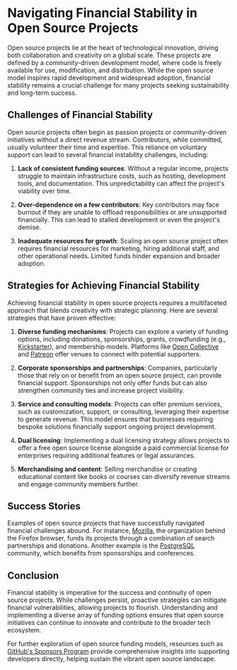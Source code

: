 # Navigating Financial Stability in Open Source Projects

Open source projects lie at the heart of technological innovation, driving both collaboration and creativity on a global scale. These projects are defined by a community-driven development model, where code is freely available for use, modification, and distribution. While the open source model inspires rapid development and widespread adoption, financial stability remains a crucial challenge for many projects seeking sustainability and long-term success.

## Challenges of Financial Stability

Open source projects often begin as passion projects or community-driven initiatives without a direct revenue stream. Contributors, while committed, usually volunteer their time and expertise. This reliance on voluntary support can lead to several financial instability challenges, including:

1. **Lack of consistent funding sources**: Without a regular income, projects struggle to maintain infrastructure costs, such as hosting, development tools, and documentation. This unpredictability can affect the project's viability over time.

2. **Over-dependence on a few contributors**: Key contributors may face burnout if they are unable to offload responsibilities or are unsupported financially. This can lead to stalled development or even the project's demise.

3. **Inadequate resources for growth**: Scaling an open source project often requires financial resources for marketing, hiring additional staff, and other operational needs. Limited funds hinder expansion and broader adoption.

## Strategies for Achieving Financial Stability

Achieving financial stability in open source projects requires a multifaceted approach that blends creativity with strategic planning. Here are several strategies that have proven effective:

1. **Diverse funding mechanisms**: Projects can explore a variety of funding options, including donations, sponsorships, grants, crowdfunding (e.g., [Kickstarter](https://www.kickstarter.com/)), and membership models. Platforms like [Open Collective](https://opencollective.com/) and [Patreon](https://www.patreon.com/) offer venues to connect with potential supporters.

2. **Corporate sponsorships and partnerships**: Companies, particularly those that rely on or benefit from an open source project, can provide financial support. Sponsorships not only offer funds but can also strengthen community ties and increase project visibility.

3. **Service and consulting models**: Projects can offer premium services, such as customization, support, or consulting, leveraging their expertise to generate revenue. This model ensures that businesses requiring bespoke solutions financially support ongoing project development.

4. **Dual licensing**: Implementing a dual licensing strategy allows projects to offer a free open source license alongside a paid commercial license for enterprises requiring additional features or legal assurances.

5. **Merchandising and content**: Selling merchandise or creating educational content like books or courses can diversify revenue streams and engage community members further.

## Success Stories

Examples of open source projects that have successfully navigated financial challenges abound. For instance, [Mozilla](https://www.mozilla.org/), the organization behind the Firefox browser, funds its projects through a combination of search partnerships and donations. Another example is the [PostgreSQL](https://www.postgresql.org/) community, which benefits from sponsorships and conferences.

## Conclusion

Financial stability is imperative for the success and continuity of open source projects. While challenges persist, proactive strategies can mitigate financial vulnerabilities, allowing projects to flourish. Understanding and implementing a diverse array of funding options ensures that open source initiatives can continue to innovate and contribute to the broader tech ecosystem.

For further exploration of open source funding models, resources such as [GitHub's Sponsors Program](https://github.com/sponsors) provide comprehensive insights into supporting developers directly, helping sustain the vibrant open source landscape.
